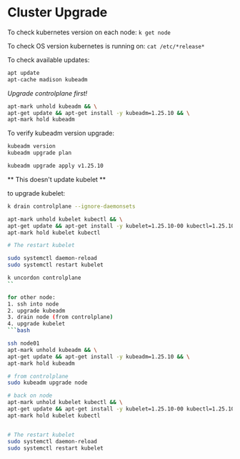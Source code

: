 # Cluster Upgrade

To check kubernetes version on each node:
`k get node`

To check OS version kubernetes is running on:
`cat /etc/*release*`

To check available updates:
```bash
apt update
apt-cache madison kubeadm
```

*Upgrade controlplane first!*

```bash
apt-mark unhold kubeadm && \
apt-get update && apt-get install -y kubeadm=1.25.10 && \
apt-mark hold kubeadm

```
To verify kubeadm version upgrade:
``` bash
kubeadm version
kubeadm upgrade plan

kubeadm upgrade apply v1.25.10
```

** This doesn't update kubelet ** 


to upgrade kubelet:

```bash
k drain controlplane --ignore-daemonsets

apt-mark unhold kubelet kubectl && \
apt-get update && apt-get install -y kubelet=1.25.10-00 kubectl=1.25.10-00 && \
apt-mark hold kubelet kubectl

# The restart kubelet

sudo systemctl daemon-reload
sudo systemctl restart kubelet

k uncordon controlplane
``

for other node:
1. ssh into node
2. upgrade kubeadm
3. drain node (from controlplane)
4. upgrade kubelet
```bash

ssh node01
apt-mark unhold kubeadm && \
apt-get update && apt-get install -y kubeadm=1.25.10 && \
apt-mark hold kubeadm

# from controlplane
sudo kubeadm upgrade node

# back on node
apt-mark unhold kubelet kubectl && \
apt-get update && apt-get install -y kubelet=1.25.10-00 kubectl=1.25.10-00 && \
apt-mark hold kubelet kubectl


# The restart kubelet
sudo systemctl daemon-reload
sudo systemctl restart kubelet
```